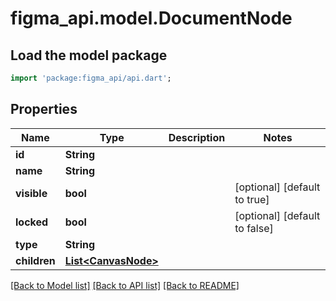 # figma_api.model.DocumentNode

## Load the model package
```dart
import 'package:figma_api/api.dart';
```

## Properties
Name | Type | Description | Notes
------------ | ------------- | ------------- | -------------
**id** | **String** |  | 
**name** | **String** |  | 
**visible** | **bool** |  | [optional] [default to true]
**locked** | **bool** |  | [optional] [default to false]
**type** | **String** |  | 
**children** | [**List&lt;CanvasNode&gt;**](CanvasNode.md) |  | 

[[Back to Model list]](../README.md#documentation-for-models) [[Back to API list]](../README.md#documentation-for-api-endpoints) [[Back to README]](../README.md)



